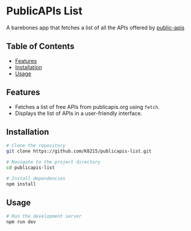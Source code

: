 # PublicAPIs List

A barebones app that fetches a list of all the APIs offered by [public-apis](https://github.com/toddmotto/public-apis)

## Table of Contents

- [Features](#features)
- [Installation](#installation)
- [Usage](#usage)

## Features

- Fetches a list of free APIs from publicapis.org using `fetch`.
- Displays the list of APIs in a user-friendly interface.

## Installation

```bash
# Clone the repository
git clone https://github.com/K8215/publicapis-list.git

# Navigate to the project directory
cd publicapis-list

# Install dependencies
npm install
```

## Usage
```bash
# Run the development server
npm run dev
```
